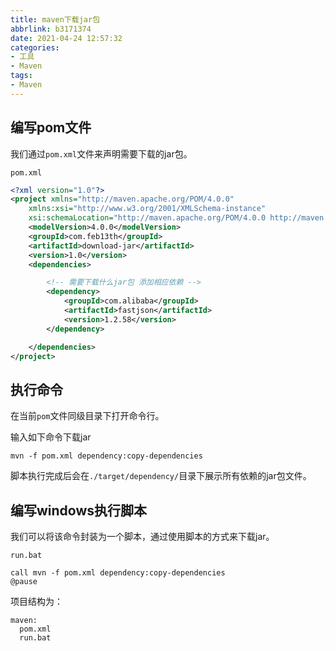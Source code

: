 ```yaml
---
title: maven下载jar包
abbrlink: b3171374
date: 2021-04-24 12:57:32
categories:
- 工具
- Maven
tags:
- Maven
---
```

## 编写pom文件

我们通过`pom.xml`文件来声明需要下载的jar包。

`pom.xml`

```xml
<?xml version="1.0"?>
<project xmlns="http://maven.apache.org/POM/4.0.0" 
    xmlns:xsi="http://www.w3.org/2001/XMLSchema-instance" 
    xsi:schemaLocation="http://maven.apache.org/POM/4.0.0 http://maven.apache.org/xsd/maven-4.0.0.xsd">
    <modelVersion>4.0.0</modelVersion>
    <groupId>com.feb13th</groupId>
    <artifactId>download-jar</artifactId>
    <version>1.0</version>
    <dependencies>

        <!-- 需要下载什么jar包 添加相应依赖 -->
        <dependency>
            <groupId>com.alibaba</groupId>
            <artifactId>fastjson</artifactId>
            <version>1.2.58</version>
        </dependency>

    </dependencies>
</project>
```

<!-- more -->

## 执行命令

在当前`pom`文件同级目录下打开命令行。

输入如下命令下载jar

```shell
mvn -f pom.xml dependency:copy-dependencies
```

脚本执行完成后会在`./target/dependency/`目录下展示所有依赖的jar包文件。

## 编写windows执行脚本

我们可以将该命令封装为一个脚本，通过使用脚本的方式来下载jar。

`run.bat`

```
call mvn -f pom.xml dependency:copy-dependencies
@pause
```

项目结构为：

```
maven:
  pom.xml
  run.bat
```


